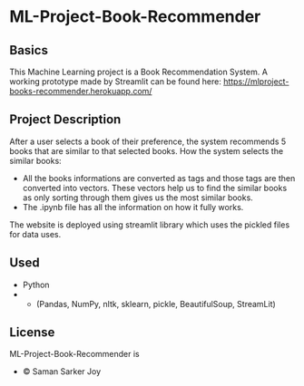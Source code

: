 # ML-Project-Book-Recommender

## Basics

This Machine Learning project is a Book Recommendation System.
A working prototype made by Streamlit can be found here: https://mlproject-books-recommender.herokuapp.com/

## Project Description

After a user selects a book of their preference, the system recommends 5 books that are similar to that selected books.
How the system selects the similar books:
- All the books informations are converted as tags and those tags are then converted into vectors. These vectors help us to find the similar books as only sorting through them gives us the most similar books.
- The .ipynb file has all the information on how it fully works.

The website is deployed using streamlit library which uses the pickled files for data uses.

## Used

- Python 
-  - (Pandas, NumPy, nltk, sklearn, pickle, BeautifulSoup, StreamLit)

## License

ML-Project-Book-Recommender is
- © Saman Sarker Joy 
